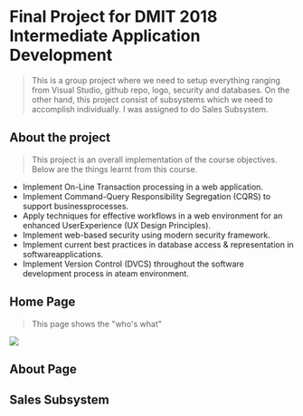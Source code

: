 # Final Project for DMIT 2018 Intermediate Application Development

> This is a group project where we need to setup everything ranging from Visual Studio, github repo, logo, security and databases. On the other hand, this project consist of subsystems which we need to accomplish individually. I was assigned to do Sales Subsystem.

## About the project

> This project is an overall implementation of the course objectives. Below are the things learnt from this course.

- Implement On-Line Transaction processing in a web application.
- Implement Command-Query Responsibility Segregation (CQRS) to support businessprocesses.
- Apply techniques for effective workflows in a web environment for an enhanced UserExperience (UX Design Principles).
- Implement web-based security using modern security framework.
- Implement current best practices in database access & representation in softwareapplications.
- Implement Version Control (DVCS) throughout the software development process in ateam environment.

## Home Page

> This page shows the "who's what"

![](/img/homepage.PNG)


## About Page

## Sales Subsystem
